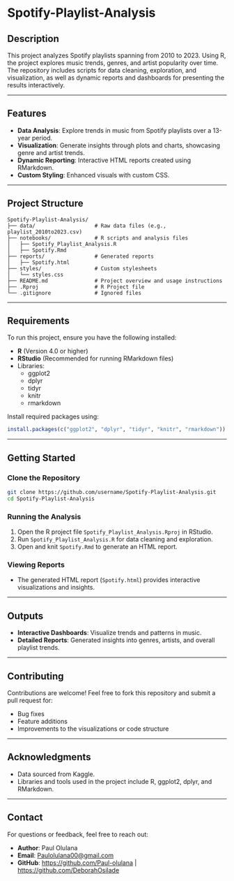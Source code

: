 # Spotify-Playlist-Analysis

## Description
This project analyzes Spotify playlists spanning from 2010 to 2023. Using R, the project explores music trends, genres, and artist popularity over time. The repository includes scripts for data cleaning, exploration, and visualization, as well as dynamic reports and dashboards for presenting the results interactively.

---

## Features
- **Data Analysis**: Explore trends in music from Spotify playlists over a 13-year period.
- **Visualization**: Generate insights through plots and charts, showcasing genre and artist trends.
- **Dynamic Reporting**: Interactive HTML reports created using RMarkdown.
- **Custom Styling**: Enhanced visuals with custom CSS.

---

## Project Structure

```
Spotify-Playlist-Analysis/
├── data/                   # Raw data files (e.g., playlist_2010to2023.csv)
├── notebooks/              # R scripts and analysis files
│   ├── Spotify_Playlist_Analysis.R
│   ├── Spotify.Rmd
├── reports/                # Generated reports
│   ├── Spotify.html
├── styles/                 # Custom stylesheets
│   └── styles.css
├── README.md               # Project overview and usage instructions
├── .Rproj                  # R Project file
└── .gitignore              # Ignored files
```

---

## Requirements
To run this project, ensure you have the following installed:
- **R** (Version 4.0 or higher)
- **RStudio** (Recommended for running RMarkdown files)
- Libraries:
  - ggplot2
  - dplyr
  - tidyr
  - knitr
  - rmarkdown

Install required packages using:
```R
install.packages(c("ggplot2", "dplyr", "tidyr", "knitr", "rmarkdown"))
```

---

## Getting Started

### Clone the Repository
```bash
git clone https://github.com/username/Spotify-Playlist-Analysis.git
cd Spotify-Playlist-Analysis
```

### Running the Analysis
1. Open the R project file `Spotify_Playlist_Analysis.Rproj` in RStudio.
2. Run `Spotify_Playlist_Analysis.R` for data cleaning and exploration.
3. Open and knit `Spotify.Rmd` to generate an HTML report.

### Viewing Reports
- The generated HTML report (`Spotify.html`) provides interactive visualizations and insights.

---

## Outputs
- **Interactive Dashboards**: Visualize trends and patterns in music.
- **Detailed Reports**: Generated insights into genres, artists, and overall playlist trends.

---

## Contributing
Contributions are welcome! Feel free to fork this repository and submit a pull request for:
- Bug fixes
- Feature additions
- Improvements to the visualizations or code structure

---

## Acknowledgments
- Data sourced from Kaggle.
- Libraries and tools used in the project include R, ggplot2, dplyr, and RMarkdown.

---

## Contact
For questions or feedback, feel free to reach out:
- **Author**: Paul Olulana
- **Email**: Paulolulana00@gmail.com
- **GitHub**: https://github.com/Paul-olulana | https://github.com/DeborahOsilade
